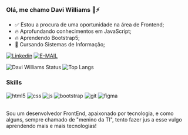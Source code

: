 ### Olá, me chamo Davi Williams 👋⚡

- ✅ Estou a procura de uma oportunidade na área de Frontend;
- 🔥 Aprofundando conhecimentos em JavaScript;
- 🔥 Aprendendo Bootstrap5;
- 📖 Cursando Sistemas de Informação;

[![Linkedin](https://img.shields.io/badge/LinkedIn-0077B5?style=for-the-badge&logo=linkedin&logoColor=white)](https://www.linkedin.com/in/davi-williams-b05918178/)
[![E-MAIL](https://img.shields.io/badge/Microsoft_Outlook-0078D4?style=for-the-badge&logo=microsoft-outlook&logoColor=white)](davi.williams.dev@outlook.com)

![Davi Williams Status](https://github-readme-stats.vercel.app/api?username=PW-creator&show_icons=true&theme=radical)
![Top Langs](https://github-readme-stats.vercel.app/api/top-langs/?username=PW-creator&hide_progress=true&theme=radical)

  
### Skills

<div style="display: inline_block">
  <img align="center" alt="html5" src="https://img.shields.io/badge/HTML5-E34F26?style=for-the-badge&logo=html5&logoColor=white" />
  <img align="center" alt="css" src="https://img.shields.io/badge/CSS3-1572B6?style=for-the-badge&logo=css3&logoColor=white" />
  <img align="center" alt="js" src="https://img.shields.io/badge/JavaScript-F7DF1E?style=for-the-badge&logo=javascript&logoColor=black" />
  <img align="center" alt="bootstrap" src="https://img.shields.io/badge/Bootstrap-563D7C?style=for-the-badge&logo=bootstrap&logoColor=white" />
  <img align="center" alt="git" src="https://img.shields.io/badge/git-%23F05033.svg?style=for-the-badge&logo=git&logoColor=white" />
  <img align="center" alt="figma" src="https://img.shields.io/badge/figma-%23F24E1E.svg?style=for-the-badge&logo=figma&logoColor=white" />
</div><br/>

Sou um desenvolvedor FrontEnd, apaixonado por tecnologia, e como alguns, sempre chamado de "menino da TI", tento fazer jus a esse vulgo aprendendo mais e mais tecnologias! 
